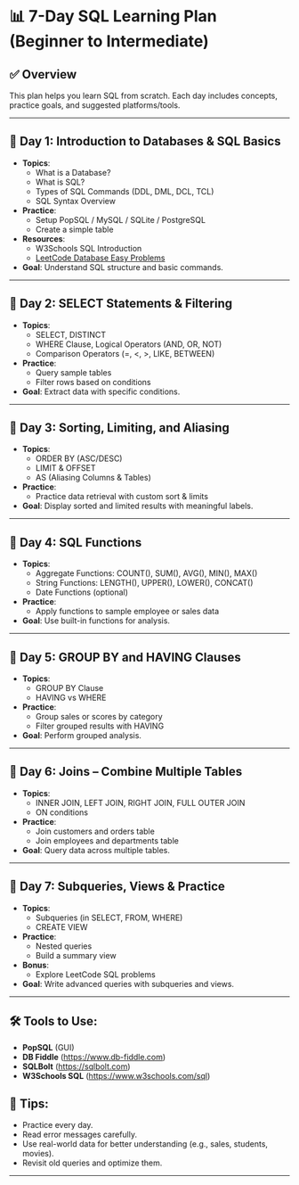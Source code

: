 # 📊 7-Day SQL Learning Plan (Beginner to Intermediate)

## ✅ Overview
This plan helps you learn SQL from scratch. Each day includes concepts, practice goals, and suggested platforms/tools.

---

## 📅 Day 1: Introduction to Databases & SQL Basics
- **Topics**:
  - What is a Database?
  - What is SQL?
  - Types of SQL Commands (DDL, DML, DCL, TCL)
  - SQL Syntax Overview
- **Practice**:
  - Setup PopSQL / MySQL / SQLite / PostgreSQL
  - Create a simple table
- **Resources**:
  - W3Schools SQL Introduction
  - [LeetCode Database Easy Problems](https://leetcode.com/problemset/database/)
- **Goal**: Understand SQL structure and basic commands.

---

## 📅 Day 2: SELECT Statements & Filtering
- **Topics**:
  - SELECT, DISTINCT
  - WHERE Clause, Logical Operators (AND, OR, NOT)
  - Comparison Operators (=, <, >, LIKE, BETWEEN)
- **Practice**:
  - Query sample tables
  - Filter rows based on conditions
- **Goal**: Extract data with specific conditions.

---

## 📅 Day 3: Sorting, Limiting, and Aliasing
- **Topics**:
  - ORDER BY (ASC/DESC)
  - LIMIT & OFFSET
  - AS (Aliasing Columns & Tables)
- **Practice**:
  - Practice data retrieval with custom sort & limits
- **Goal**: Display sorted and limited results with meaningful labels.

---

## 📅 Day 4: SQL Functions
- **Topics**:
  - Aggregate Functions: COUNT(), SUM(), AVG(), MIN(), MAX()
  - String Functions: LENGTH(), UPPER(), LOWER(), CONCAT()
  - Date Functions (optional)
- **Practice**:
  - Apply functions to sample employee or sales data
- **Goal**: Use built-in functions for analysis.

---

## 📅 Day 5: GROUP BY and HAVING Clauses
- **Topics**:
  - GROUP BY Clause
  - HAVING vs WHERE
- **Practice**:
  - Group sales or scores by category
  - Filter grouped results with HAVING
- **Goal**: Perform grouped analysis.

---

## 📅 Day 6: Joins – Combine Multiple Tables
- **Topics**:
  - INNER JOIN, LEFT JOIN, RIGHT JOIN, FULL OUTER JOIN
  - ON conditions
- **Practice**:
  - Join customers and orders table
  - Join employees and departments table
- **Goal**: Query data across multiple tables.

---

## 📅 Day 7: Subqueries, Views & Practice
- **Topics**:
  - Subqueries (in SELECT, FROM, WHERE)
  - CREATE VIEW
- **Practice**:
  - Nested queries
  - Build a summary view
- **Bonus**:
  - Explore LeetCode SQL problems
- **Goal**: Write advanced queries with subqueries and views.

---

## 🛠 Tools to Use:
- **PopSQL** (GUI)
- **DB Fiddle** (https://www.db-fiddle.com)
- **SQLBolt** (https://sqlbolt.com)
- **W3Schools SQL** (https://www.w3schools.com/sql)

## 📌 Tips:
- Practice every day.
- Read error messages carefully.
- Use real-world data for better understanding (e.g., sales, students, movies).
- Revisit old queries and optimize them.

---
